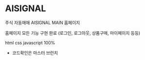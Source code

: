 # AISIGNAL
주식 자동매매 AISIGNAL MAIN 홈페이지

홈페이지 모든 기능 구현 완료 (로그인, 로그아웃, 상품구매, 마이페이지 등등)

html css javascript 100% 

* 코드확인은 마스터 브런치
